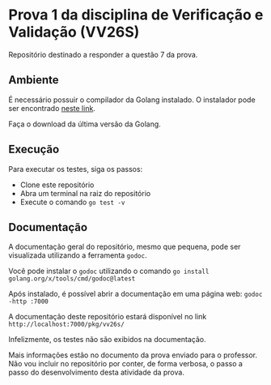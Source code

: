 # Prova 1 da disciplina de Verificação e Validação (VV26S)

Repositório destinado a responder a questão 7 da prova.

## Ambiente

É necessário possuir o compilador da Golang instalado. O instalador pode ser encontrado [neste link](https://go.dev/dl/).

Faça o download da última versão da Golang.

## Execução

Para executar os testes, siga os passos:

- Clone este repositório
- Abra um terminal na raiz do repositório
- Execute o comando `go test -v`

## Documentação

A documentação geral do repositório, mesmo que pequena, pode ser visualizada utilizando a ferramenta `godoc`.

Você pode instalar o `godoc` utilizando o comando `go install golang.org/x/tools/cmd/godoc@latest`

Após instalado, é possível abrir a documentação em uma página web: `godoc -http :7000`

A documentação deste repositório estará disponível no link `http://localhost:7000/pkg/vv26s/`

Infelizmente, os testes não são exibidos na documentação.

Mais informações estão no documento da prova enviado para o professor.
Não vou incluir no repositório por conter, de forma verbosa, o passo a passo do desenvolvimento desta atividade da prova.
